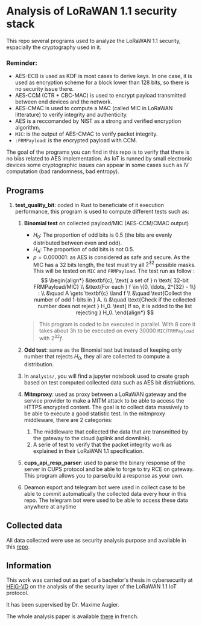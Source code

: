 # Analysis of LoRaWAN 1.1 security stack

This repo several programs used to analyze the LoRaWAN 1.1 security, espacially the cryptography used in it.

### Reminder:
- AES-ECB is used as KDF is most cases to derive keys. In one case, it is used as encryption scheme for a block lower than 128 bits, so there is no security issue there.
- AES-CCM (CTR + CBC-MAC) is used to encrypt payload transmitted between end devices and the network.
- AES-CMAC is used to compute a MAC (called MIC in LoRaWAN litterature) to verify integrity and authenticity.
- AES is a reccomanded by NIST as a strong and verified encryption algorithm.
- ```MIC```: is the output of AES-CMAC to verify packet integrity.
- ```:FRMPayload```: is the encrypted payload with CCM.

The goal of the programs you can find in this repo is to verify that there is no bias related to AES implementation. As IoT is runned by small electronic devices some cryptographic issues can appear in some cases such as IV computation (bad randomness, bad entropy).

## Programs

1. **test_quality_bit**: coded in Rust to beneficiate of it execution performance, this program is used to compute different tests such as: 
    1. **Binomial test** on collected payload/MIC (AES-CCM/CMAC output)
        - $H_0$: The proportion of odd bits is 0.5 (the bits are evenly distributed between even and odd).
        - $H_A$: The proportion of odd bits is not 0.5.
        - $p = 0.000001$: as AES is considered as safe and secure.
        As the MIC has a 32 bits length, the test must try all $2^{32}$ possible masks. This will be tested on ```MIC``` and ```FRMPayload```.
        The test run as follow :
        $$
        \begin{align*}
        &\textbf{c}, \text{ a set of } n \text{ 32-bit FRMPayload/MIC} \\
        &\text{For each } f \in \{0, \ldots, 2^{32} - 1\} : \\
        &\quad A \gets \textbf{c} \land f \\
        &\quad \text{Collect the number of odd 1-bits in } A. \\
        &\quad \text{Check if the collected number does not reject } H_0. \text{ If so, it is added to the list rejecting } H_0.
        \end{align*}
        $$
        
        > This program is coded to be executed in parallel. With 8 core it takes about 3h to be executed on every  $30000$ ```MIC```/```FRMPayload``` with $2^{32} f$.

    2. **Odd test**: same as the Binomial test but instead of keeping only number that rejects $H_0$, they all are collected to compute a distribution.
    3. In ```analysis/```, you will find a jupyter notebook used to create graph based on test computed collected data such as AES bit distriubtions.
    4. **Mitmproxy**: used as proxy between a LoRaWAN gateway and the service provider to make a MITM attack to be able to access the HTTPS encrypted content. The goal is to collect data massively to be able to execute a good statistic test. 
    In the mitmproxy middleware, there are 2 categories:
        1. The middleware that collected the data that are transmitted by the gateway to the cloud (uplink and downlink).
        2. A serie of test to verify that the packet integrity work as explained in their LoRaWAN 1.1 specification.
    5. **cups_api_resp_parser**: used to parse the binary response of the server in CUPS protocol and be able to forge to try RCE on gateway.
    This program allows you to parse/build a response as your own.
    6. Deamon export and telegram bot were used in collect case to be able to commit automatically the collected data every hour in this repo. The telegram bot were used to be able to access these data anywhere at anytime

## Collected data

All data collected were use as security analysis purpose and available in this [repo](https://github.com/CSharper63/tb_iscs_lorawan_data_collection).

## Information

This work was carried out as part of a bachelor's thesis in cybersecurity at [HEIG-VD](https://heig-vd.ch) on the analysis of the security layer of the LoRaWAN 1.1 IoT protocol.

It has been supervised by Dr. Maxime Augier.

The whole analysis paper is available [there]() in french.

